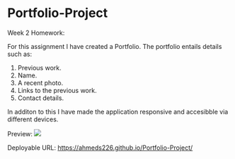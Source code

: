 # Portfolio-Project

Week 2 Homework:

For this assignment I have created a Portfolio. The portfolio entails details such as:

1. Previous work.
2. Name.
3. A recent photo.
4. Links to the previous work.
5. Contact details.

In additon to this I have made the application responsive and accesibble via different devices.

Preview:
<img src="Portfolio-Project/Images/Preview.png">

Deployable URL:
https://ahmeds226.github.io/Portfolio-Project/
